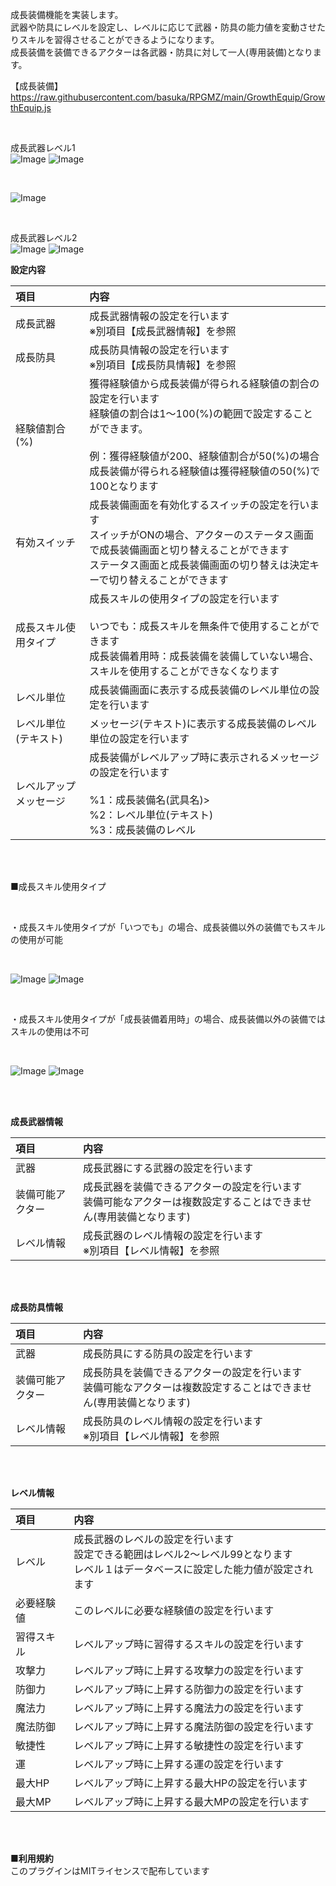 成長装備機能を実装します。</br>
武器や防具にレベルを設定し、レベルに応じて武器・防具の能力値を変動させたりスキルを習得させることができるようになります。</br>
成長装備を装備できるアクターは各武器・防具に対して一人(専用装備)となります。</br>

【成長装備】</br>
https://raw.githubusercontent.com/basuka/RPGMZ/main/GrowthEquip/GrowthEquip.js</br>

</br>

成長武器レベル1</br>
![Image](/GrowthEquip/image/image1.png) ![Image](/GrowthEquip/image/image2.png)</br>

</br>

![Image](/GrowthEquip/image/image3.png)</br>

</br>

成長武器レベル2</br>
![Image](/GrowthEquip/image/image4.png) ![Image](/GrowthEquip/image/image5.png)</br>

<B>設定内容</B></br>

| 項目 | 内容 |
| :--- | :--- |
|成長武器|成長武器情報の設定を行います</br>※別項目【成長武器情報】を参照|
|成長防具|成長防具情報の設定を行います</br>※別項目【成長防具情報】を参照|
|経験値割合(%)|獲得経験値から成長装備が得られる経験値の割合の設定を行います</br>経験値の割合は1～100(%)の範囲で設定することができます。</br></br>例：獲得経験値が200、経験値割合が50(%)の場合</br>成長装備が得られる経験値は獲得経験値の50(%)で100となります|
|有効スイッチ|成長装備画面を有効化するスイッチの設定を行います</br>スイッチがONの場合、アクターのステータス画面で成長装備画面と切り替えることができます</br>ステータス画面と成長装備画面の切り替えは決定キーで切り替えることができます|
|成長スキル使用タイプ|成長スキルの使用タイプの設定を行います</br></br>いつでも：成長スキルを無条件で使用することができます</br>成長装備着用時：成長装備を装備していない場合、スキルを使用することができなくなります|
|レベル単位|成長装備画面に表示する成長装備のレベル単位の設定を行います|
|レベル単位(テキスト)|メッセージ(テキスト)に表示する成長装備のレベル単位の設定を行います|
|レベルアップメッセージ|成長装備がレベルアップ時に表示されるメッセージの設定を行います</br></br>%1：成長装備名(武具名)></br>%2：レベル単位(テキスト)</br>%3：成長装備のレベル|

</br>
</br>

■成長スキル使用タイプ</br>

</br>

・成長スキル使用タイプが「いつでも」の場合、成長装備以外の装備でもスキルの使用が可能</br>

</br>

![Image](/GrowthEquip/image/image6.png) ![Image](/GrowthEquip/image/image7.png)</br>

</br>

・成長スキル使用タイプが「成長装備着用時」の場合、成長装備以外の装備ではスキルの使用は不可</br>

</br>

![Image](/GrowthEquip/image/image6.png) ![Image](/GrowthEquip/image/image8.png)</br>

</br>
</br>

<B>成長武器情報</B></br>

| 項目 | 内容 |
| :--- | :--- |
|武器|成長武器にする武器の設定を行います|
|装備可能アクター|成長武器を装備できるアクターの設定を行います</br>装備可能なアクターは複数設定することはできません(専用装備となります)|
|レベル情報|成長武器のレベル情報の設定を行います</br>※別項目【レベル情報】を参照|

</br>
</br>

<B>成長防具情報</B></br>

| 項目 | 内容 |
| :--- | :--- |
|武器|成長防具にする防具の設定を行います|
|装備可能アクター|成長防具を装備できるアクターの設定を行います</br>装備可能なアクターは複数設定することはできません(専用装備となります)|
|レベル情報|成長防具のレベル情報の設定を行います</br>※別項目【レベル情報】を参照|

</br>
</br>

<B>レベル情報</B></br>

| 項目 | 内容 |
| :--- | :--- |
|レベル|成長武器のレベルの設定を行います</br>設定できる範囲はレベル2～レベル99となります</br>レベル１はデータベースに設定した能力値が設定されます|
|必要経験値|このレベルに必要な経験値の設定を行います|
|習得スキル|レベルアップ時に習得するスキルの設定を行います|
|攻撃力|レベルアップ時に上昇する攻撃力の設定を行います|
|防御力|レベルアップ時に上昇する防御力の設定を行います|
|魔法力|レベルアップ時に上昇する魔法力の設定を行います|
|魔法防御|レベルアップ時に上昇する魔法防御の設定を行います|
|敏捷性|レベルアップ時に上昇する敏捷性の設定を行います|
|運|レベルアップ時に上昇する運の設定を行います|
|最大HP|レベルアップ時に上昇する最大HPの設定を行います|
|最大MP|レベルアップ時に上昇する最大MPの設定を行います|

</br>
</br>

<B>■利用規約</B></br>
このプラグインはMITライセンスで配布しています
